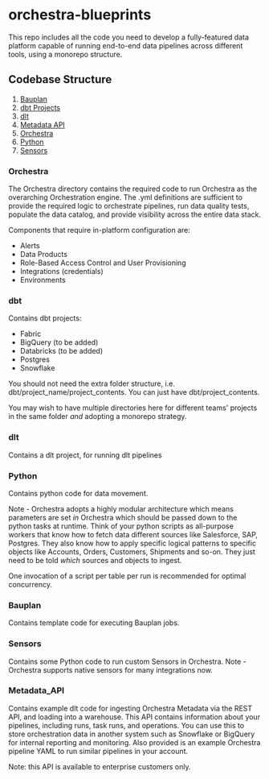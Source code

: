 # orchestra-blueprints

This repo includes all the code you need to develop a fully-featured data platform capable of running end-to-end data pipelines across different tools, using a monorepo structure.

## Codebase Structure

1. [Bauplan](#bauplan)
1. [dbt Projects](#dbt)
1. [dlt](#dlt)
1. [Metadata API](#metadata_api)
1. [Orchestra](#orchestra)
1. [Python](#python)
1. [Sensors](#sensors)

### Orchestra

The Orchestra directory contains the required code to run Orchestra as the overarching Orchestration engine. The .yml definitions are sufficient to provide the required logic to orchestrate pipelines, run data quality tests, populate the data catalog, and provide visibility across the entire data stack.

Components that require in-platform configuration are:

- Alerts
- Data Products
- Role-Based Access Control and User Provisioning
- Integrations (credentials)
- Environments

### dbt

Contains dbt projects:

- Fabric
- BigQuery (to be added)
- Databricks (to be added)
- Postgres
- Snowflake

You should not need the extra folder structure, i.e. dbt/project_name/project_contents. You can just have dbt/project_contents.

You may wish to have multiple directories here for different teams' projects in the same folder _and_ adopting a monorepo strategy.

### dlt

Contains a dlt project, for running dlt pipelines

### Python

Contains python code for data movement.

Note - Orchestra adopts a highly modular architecture which means parameters are set _in_ Orchestra which should be passed down to the python tasks at runtime. Think of your python scripts as all-purpose workers that know how to fetch data different sources like Salesforce, SAP, Postgres. They also know how to apply specific logical patterns to specific objects like Accounts, Orders, Customers, Shipments and so-on. They just need to be told _which_ sources and objects to ingest.

One invocation of a script per table per run is recommended for optimal concurrency.

### Bauplan

Contains template code for executing Bauplan jobs.

### Sensors

Contains some Python code to run custom Sensors in Orchestra. Note - Orchestra supports native sensors for many integrations now.

### Metadata_API

Contains example dlt code for ingesting Orchestra Metadata via the REST API, and loading into a warehouse. This API contains information about your pipelines, including runs, task runs, and operations. You can use this to store orchestration data in another system such as Snowflake or BigQuery for internal reporting and monitoring. Also provided is an example Orchestra pipeline YAML to run similar pipelines in your account.

Note: this API is available to enterprise customers only.
